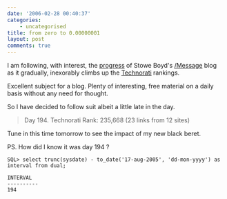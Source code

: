 ```yaml
---
date: '2006-02-28 00:40:37'
categories:
    - uncategorised
title: from zero to 0.00000001
layout: post
comments: true
---
```


I am following, with interest, the
[progress](http://www.stoweboyd.com/message/2006/01/starting_from_z.html)
of Stowe Boyd's [/Message](http://www.stoweboyd.com/message/) blog as it
gradually, inexorably climbs up the [Technorati](http://technorati.com/)
rankings.

Excellent subject for a blog. Plenty of interesting, free material on a
daily basis without any need for thought.

So I have decided to follow suit albeit a little late in the day.

> Day 194. Technorati Rank: 235,668 (23 links from 12 sites)

Tune in this time tomorrow to see the impact of my new black beret.

PS. How did I know it was day 194 ?


    SQL> select trunc(sysdate) - to_date('17-aug-2005', 'dd-mon-yyyy') as interval from dual;

    INTERVAL
    ----------
    194

